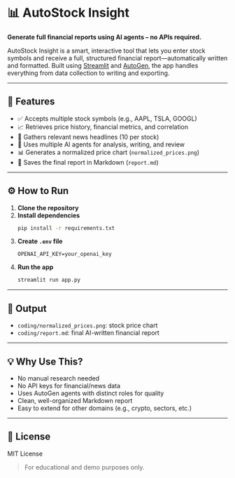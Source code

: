 # 📊 AutoStock Insight

**Generate full financial reports using AI agents – no APIs required.**

AutoStock Insight is a smart, interactive tool that lets you enter stock symbols and receive a full, structured financial report—automatically written and formatted. Built using [Streamlit](https://streamlit.io) and [AutoGen](https://github.com/microsoft/autogen), the app handles everything from data collection to writing and exporting.

---

## 🚀 Features

- ✅ Accepts multiple stock symbols (e.g., AAPL, TSLA, GOOGL)
- 📈 Retrieves price history, financial metrics, and correlation
- 📰 Gathers relevant news headlines (10 per stock)
- 🧠 Uses multiple AI agents for analysis, writing, and review
- 📊 Generates a normalized price chart (`normalized_prices.png`)
- 📝 Saves the final report in Markdown (`report.md`)

---

## ⚙️ How to Run

1. **Clone the repository**
2. **Install dependencies**
   ```bash
   pip install -r requirements.txt
   ```
3. **Create `.env` file**
   ```env
   OPENAI_API_KEY=your_openai_key
   ```
4. **Run the app**
   ```bash
   streamlit run app.py
   ```

---

## 📂 Output

- `coding/normalized_prices.png`: stock price chart
- `coding/report.md`: final AI-written financial report

---

## 💡 Why Use This?

- No manual research needed
- No API keys for financial/news data
- Uses AutoGen agents with distinct roles for quality
- Clean, well-organized Markdown report
- Easy to extend for other domains (e.g., crypto, sectors, etc.)

---

## 📜 License

MIT License

> For educational and demo purposes only.
